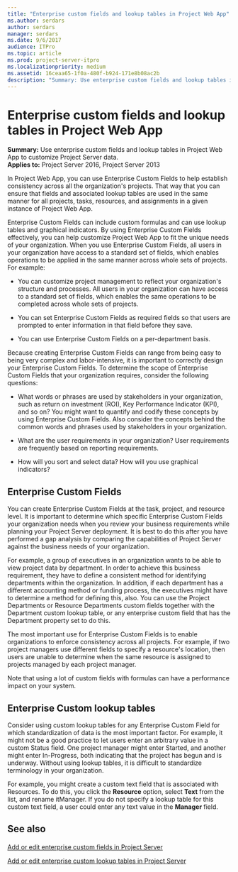 ```yaml
---
title: "Enterprise custom fields and lookup tables in Project Web App"
ms.author: serdars
author: serdars
manager: serdars
ms.date: 9/6/2017
audience: ITPro
ms.topic: article
ms.prod: project-server-itpro
ms.localizationpriority: medium
ms.assetid: 16ceaa65-1f0a-480f-b924-171e8b08ac2b
description: "Summary: Use enterprise custom fields and lookup tables in Project Web App to customize Project Server data."
---
```


# Enterprise custom fields and lookup tables in Project Web App
 
 **Summary:** Use enterprise custom fields and lookup tables in Project Web App to customize Project Server data.<br/>
**Applies to:** Project Server 2016, Project Server 2013
  
In Project Web App, you can use Enterprise Custom Fields to help establish consistency across all the organization's projects. That way that you can ensure that fields and associated lookup tables are used in the same manner for all projects, tasks, resources, and assignments in a given instance of Project Web App.
  
Enterprise Custom Fields can include custom formulas and can use lookup tables and graphical indicators. By using Enterprise Custom Fields effectively, you can help customize Project Web App to fit the unique needs of your organization. When you use Enterprise Custom Fields, all users in your organization have access to a standard set of fields, which enables operations to be applied in the same manner across whole sets of projects. For example:
  
- You can customize project management to reflect your organization's structure and processes. All users in your organization can have access to a standard set of fields, which enables the same operations to be completed across whole sets of projects.
    
- You can set Enterprise Custom Fields as required fields so that users are prompted to enter information in that field before they save.
    
- You can use Enterprise Custom Fields on a per-department basis.
    
Because creating Enterprise Custom Fields can range from being easy to being very complex and labor-intensive, it is important to correctly design your Enterprise Custom Fields. To determine the scope of Enterprise Custom Fields that your organization requires, consider the following questions:
  
- What words or phrases are used by stakeholders in your organization, such as return on investment (ROI), Key Performance Indicator (KPI), and so on? You might want to quantify and codify these concepts by using Enterprise Custom Fields. Also consider the concepts behind the common words and phrases used by stakeholders in your organization.
    
- What are the user requirements in your organization? User requirements are frequently based on reporting requirements.
    
- How will you sort and select data? How will you use graphical indicators?
    
## Enterprise Custom Fields

You can create Enterprise Custom Fields at the task, project, and resource level. It is important to determine which specific Enterprise Custom Fields your organization needs when you review your business requirements while planning your Project Server deployment. It is best to do this after you have performed a gap analysis by comparing the capabilities of Project Server against the business needs of your organization.
  
For example, a group of executives in an organization wants to be able to view project data by department. In order to achieve this business requirement, they have to define a consistent method for identifying departments within the organization. In addition, if each department has a different accounting method or funding process, the executives might have to determine a method for defining this, also. You can use the Project Departments or Resource Departments custom fields together with the Department custom lookup table, or any enterprise custom field that has the Department property set to do this.
  
The most important use for Enterprise Custom Fields is to enable organizations to enforce consistency across all projects. For example, if two project managers use different fields to specify a resource's location, then users are unable to determine when the same resource is assigned to projects managed by each project manager.
  
Note that using a lot of custom fields with formulas can have a performance impact on your system.
  
## Enterprise Custom lookup tables

Consider using custom lookup tables for any Enterprise Custom Field for which standardization of data is the most important factor. For example, it might not be a good practice to let users enter an arbitrary value in a custom Status field. One project manager might enter Started, and another might enter In-Progress, both indicating that the project has begun and is underway. Without using lookup tables, it is difficult to standardize terminology in your organization.
  
For example, you might create a custom text field that is associated with Resources. To do this, you click the **Resource** option, select **Text** from the list, and rename itManager. If you do not specify a lookup table for this custom text field, a user could enter any text value in the **Manager** field.
  
## See also

#### 

[Add or edit enterprise custom fields in Project Server](add-or-edit-enterprise-custom-fields-in-project-server.md)
  
[Add or edit enterprise custom lookup tables in Project Server](add-or-edit-enterprise-custom-lookup-tables-in-project-server.md)

